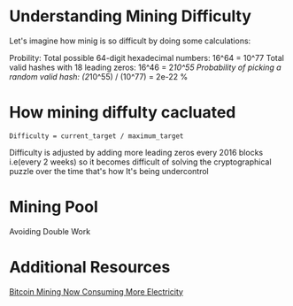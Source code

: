 # Understanding Mining Difficulty

Let's imagine how minig is so difficult by doing some calculations:

Probility:
Total possible 64-digit hexadecimal numbers: 16^64 = 10^77
Total valid hashes with 18 leading zeros: 16^46 = 2*10^55
Probability of picking a random valid hash: (2*10^55) / (10^77) = 2e-22 %

# How mining diffulty cacluated
```
Difficulty = current_target / maximum_target
```
Difficulty is adjusted by adding more leading zeros every 2016 blocks i.e(every 2 weeks) so it becomes difficult of solving the cryptographical puzzle
over the time that's how It's being undercontrol

# Mining Pool
Avoiding Double Work

# Additional Resources
[Bitcoin Mining Now Consuming More Electricity](https://powercompare.co.uk/blog/bitcoin-mining-now-consuming-more-electricity/)